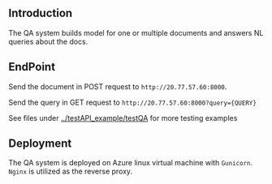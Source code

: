## Introduction

The QA system builds model for one or multiple documents and answers NL queries about the docs.

## EndPoint

Send the document in POST request to `http://20.77.57.60:8000`.

Send the query in GET request to `http://20.77.57.60:8000?query={QUERY}`

See files under [../testAPI_example/testQA](../testAPI_example/testQA) for more testing examples

## Deployment

The QA system is deployed on Azure linux virtual machine with `Gunicorn`. `Nginx` is utilized as the reverse proxy.

